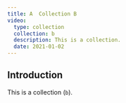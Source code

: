 ```yaml
---
title: A  Collection B
video:
  type: collection
  collection: b
  description: This is a collection.
  date: 2021-01-02
---
```


## Introduction

This is a collection (`b`).
